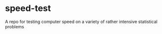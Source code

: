 # speed-test
A repo for testing computer speed on a variety of rather intensive statistical problems
